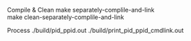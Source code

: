 Compile & Clean
	make separately-complile-and-link  
	make clean-separately-complile-and-link  

Process
	./build/pid_ppid.out 
	./build/print_pid_ppid_cmdlink.out  
